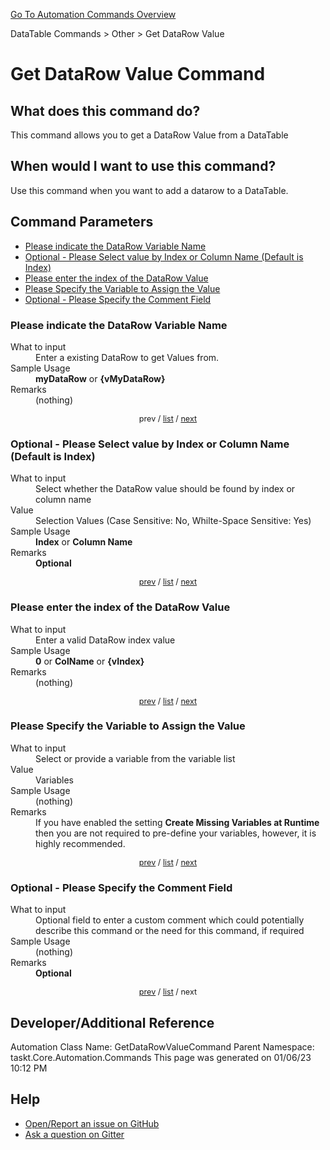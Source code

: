 <!--TITLE: Get DataRow Value Command -->
<!-- SUBTITLE: a command in the DataTable Commands group. -->
[Go To Automation Commands Overview](/automation-commands.md)


DataTable Commands &gt; Other &gt; Get DataRow Value


# Get DataRow Value Command


## What does this command do?
This command allows you to get a DataRow Value from a DataTable


## When would I want to use this command?
Use this command when you want to add a datarow to a DataTable.


<a id="param_list"></a>
## Command Parameters
- [Please indicate the DataRow Variable Name](#param_0)
- [Optional - Please Select value by Index or Column Name (Default is Index)](#param_1)
- [Please enter the index of the DataRow Value](#param_2)
- [Please Specify the Variable to Assign the Value](#param_3)
- [Optional - Please Specify the Comment Field](#param_4)


<a id="param_0"></a>
### Please indicate the DataRow Variable Name


<dl>
<dt>What to input</dt><dd>Enter a existing DataRow to get Values from.</dd>
<dt>Sample Usage</dt><dd><strong>myDataRow</strong> or <strong>{vMyDataRow}</strong></dd>
<dt>Remarks</dt><dd>(nothing)</dd>
</dl>




<div style="font-size: 90%; text-align: center">


prev / [list](#param_list) / [next](#param_1)


</div>


<a id="param_1"></a>
### Optional - Please Select value by Index or Column Name (Default is Index)


<dl>
<dt>What to input</dt><dd>Select whether the DataRow value should be found by index or column name</dd>
<dt>Value</dt><dd>Selection Values (Case Sensitive: No, Whilte-Space Sensitive: Yes)</dd>
<dt>Sample Usage</dt><dd><strong>Index</strong> or  <strong>Column Name</strong></dd>
<dt>Remarks</dt><dd><strong>Optional</strong><br></dd>
</dl>




<div style="font-size: 90%; text-align: center">


[prev](#param_1) / [list](#param_list) / [next](#param_2)


</div>


<a id="param_2"></a>
### Please enter the index of the DataRow Value


<dl>
<dt>What to input</dt><dd>Enter a valid DataRow index value</dd>
<dt>Sample Usage</dt><dd><strong>0</strong> or <strong>ColName</strong> or <strong>{vIndex}</strong></dd>
<dt>Remarks</dt><dd>(nothing)</dd>
</dl>




<div style="font-size: 90%; text-align: center">


[prev](#param_2) / [list](#param_list) / [next](#param_3)


</div>


<a id="param_3"></a>
### Please Specify the Variable to Assign the Value


<dl>
<dt>What to input</dt><dd>Select or provide a variable from the variable list</dd>
<dt>Value</dt><dd>Variables</dd>
<dt>Sample Usage</dt><dd>(nothing)</dd>
<dt>Remarks</dt><dd>If you have enabled the setting <strong>Create Missing Variables at Runtime</strong> then you are not required to pre-define your variables, however, it is highly recommended.</dd>
</dl>




<div style="font-size: 90%; text-align: center">


[prev](#param_3) / [list](#param_list) / [next](#param_4)


</div>


<a id="param_4"></a>
### Optional - Please Specify the Comment Field


<dl>
<dt>What to input</dt><dd>Optional field to enter a custom comment which could potentially describe this command or the need for this command, if required</dd>
<dt>Sample Usage</dt><dd>(nothing)</dd>
<dt>Remarks</dt><dd><strong>Optional</strong><br></dd>
</dl>




<div style="font-size: 90%; text-align: center">


[prev](#param_4) / [list](#param_list) / next


</div>


## Developer/Additional Reference
Automation Class Name: GetDataRowValueCommand
Parent Namespace: taskt.Core.Automation.Commands
This page was generated on 01/06/23 10:12 PM


## Help
- [Open/Report an issue on GitHub](https://github.com/rcktrncn/taskt/issues/new)
- [Ask a question on Gitter](https://gitter.im/taskt-rpa/Lobby)
